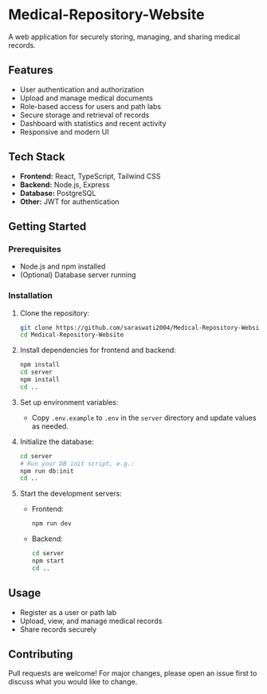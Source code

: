 # Medical-Repository-Website

A web application for securely storing, managing, and sharing medical records.

## Features

- User authentication and authorization
- Upload and manage medical documents
- Role-based access for users and path labs
- Secure storage and retrieval of records
- Dashboard with statistics and recent activity
- Responsive and modern UI

## Tech Stack

- **Frontend:** React, TypeScript, Tailwind CSS
- **Backend:** Node.js, Express
- **Database:** PostgreSQL
- **Other:** JWT for authentication

## Getting Started

### Prerequisites

- Node.js and npm installed
- (Optional) Database server running

### Installation

1. Clone the repository:
    ```sh
    git clone https://github.com/saraswati2004/Medical-Repository-Website.git
    cd Medical-Repository-Website
    ```

2. Install dependencies for frontend and backend:
    ```sh
    npm install
    cd server
    npm install
    cd ..
    ```

3. Set up environment variables:
    - Copy `.env.example` to `.env` in the `server` directory and update values as needed.

4. Initialize the database:
    ```sh
    cd server
    # Run your DB init script, e.g.:
    npm run db:init
    cd ..
    ```

5. Start the development servers:
    - Frontend:
        ```sh
        npm run dev
        ```
    - Backend:
        ```sh
        cd server
        npm start
        cd ..
        ```

## Usage

- Register as a user or path lab
- Upload, view, and manage medical records
- Share records securely

## Contributing

Pull requests are welcome! For major changes, please open an issue first to discuss what you would like to change.
